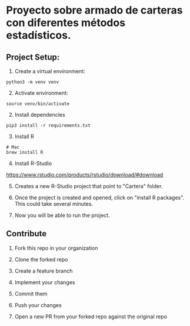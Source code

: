 # Proyecto sobre armado de carteras con diferentes métodos estadísticos.
## Project Setup:


1. Create a virtual environment:

```shell
python3 -m venv venv
```

2. Activate environment:

```shell
source venv/bin/activate
```

2. Install dependencies

```shell
pip3 install -r requirements.txt
```

3. Install R 

```shell
# Mac
brew install R
```
4. Install R-Studio

https://www.rstudio.com/products/rstudio/download/#download

5. Creates a new R-Studio project that point to "Cartera" folder. 

6. Once the project is created and opened, click on "install R packages". This could take several minutes.

7. Now you will be able to run the project.


## Contribute

1. Fork this repo in your organization

2. Clone the forked repo

3. Create a feature branch

4. Implement your changes

5. Commit them

6. Push your changes

7. Open a new PR from your forked repo against the original repo
